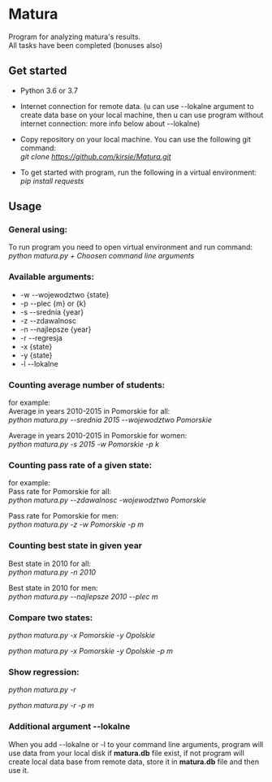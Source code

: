 # Matura
Program for analyzing matura's results.  
All tasks have been completed (bonuses also)  
## Get started
- Python 3.6 or 3.7  

- Internet connection for remote data. (u can use --lokalne argument to create data base on your local machine, then u can   use program without internet connection: more info below about --lokalne)  

- Copy repository on your local machine. You can use the following git command:  
*git clone https://github.com/kirsie/Matura.git*

- To get started with program, run the following in a virtual environment:  
*pip install requests*

## Usage
### General using:
To run program you need to open virtual environment and run command:  
*python matura.py + Choosen command line arguments*

### Available arguments:
- -w --wojewodztwo {state}  
- -p --plec {m} or {k}  
- -s --srednia {year}  
- -z --zdawalnosc  
- -n --najlepsze {year}  
- -r --regresja  
- -x {state}  
- -y {state}  
- -l --lokalne  

### Counting average number of students:
for example:  
Average in years 2010-2015 in Pomorskie for all:    
*python matura.py --srednia 2015 --wojewodztwo Pomorskie*  

Average in years 2010-2015 in Pomorskie for women:    
*python matura.py -s 2015 -w Pomorskie -p k*

### Counting pass rate of a given state:
for example:  
Pass rate for Pomorskie for all:    
*python matura.py --zdawalnosc -wojewodztwo Pomorskie*  

Pass rate for Pomorskie for men:    
*python matura.py -z -w Pomorskie -p m*  

### Counting best state in given year
Best state in 2010 for all:    
*python matura.py -n 2010*   

Best state in 2010 for men:  
*python matura.py --najlepsze 2010 --plec m*  

### Compare two states:
*python matura.py -x Pomorskie -y Opolskie*  

*python matura.py -x Pomorskie -y Opolskie -p m*  

### Show regression:
*python matura.py -r*  

*python matura.py -r -p m*  

### Additional argument --lokalne
When you add --lokalne or -l to your command line arguments, program will use data from your local disk if **matura.db** file exist, if not program will create local data base from remote data, store it in **matura.db** file and then use it. 
 

